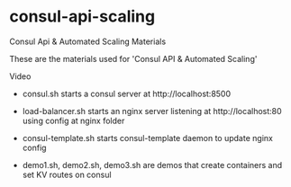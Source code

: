 # consul-api-scaling
Consul Api &amp; Automated Scaling Materials

These are the materials used for 'Consul API & Automated Scaling'

Video   

* consul.sh starts a consul server at http://localhost:8500
* load-balancer.sh starts an nginx server listening at http://localhost:80 using config at nginx folder
* consul-template.sh starts consul-template daemon to update nginx config

* demo1.sh, demo2.sh, demo3.sh are demos that create containers and set KV routes on consul



